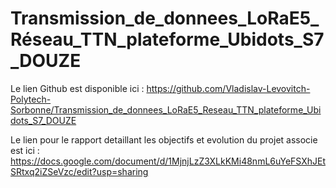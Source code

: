 # Transmission_de_donnees_LoRaE5_Réseau_TTN_plateforme_Ubidots_S7_DOUZE

Le lien Github est disponible ici : https://github.com/Vladislav-Levovitch-Polytech-Sorbonne/Transmission_de_donnees_LoRaE5_Reseau_TTN_plateforme_Ubidots_S7_DOUZE

Le lien pour le rapport detaillant les objectifs et evolution du projet associe est ici : https://docs.google.com/document/d/1MjnjLzZ3XLkKMi48nmL6uYeFSXhJEtSRtxq2iZSeVzc/edit?usp=sharing
